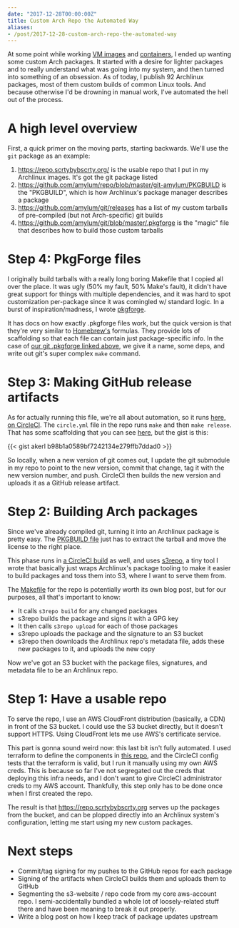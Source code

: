 ```yaml
---
date: "2017-12-28T00:00:00Z"
title: Custom Arch Repo the Automated Way
aliases:
- /post/2017-12-28-custom-arch-repo-the-automated-way
---
```


At some point while working [VM images](/2014/12/17/dock0-round-2/) and [containers](/2014/12/20/building-software-with-containers/), I ended up wanting some custom Arch packages. It started with a desire for lighter packages and to really understand what was going into my system, and then turned into something of an obsession. As of today, I publish 92 Archlinux packages, most of them custom builds of common Linux tools. And because otherwise I'd be drowning in manual work, I've automated the hell out of the process.

<!--more-->

A high level overview
===========

First, a quick primer on the moving parts, starting backwards. We'll use the `git` package as an example:

1. <https://repo.scrtybybscrty.org/> is the usable repo that I put in my Archlinux images. It's got the git package listed
2. <https://github.com/amylum/repo/blob/master/git-amylum/PKGBUILD> is the "PKGBUILD", which is how Archlinux's package manager describes a package
3. <https://github.com/amylum/git/releases> has a list of my custom tarballs of pre-compiled (but not Arch-specific) git builds
4. <https://github.com/amylum/git/blob/master/.pkgforge> is the "magic" file that describes how to build those custom tarballs

Step 4: PkgForge files
==========

I originally build tarballs with a really long boring Makefile that I copied all over the place. It was ugly (50% my fault, 50% Make's fault), it didn't have great support for things with multiple dependencies, and it was hard to spot customization per-package since it was comingled w/ standard logic. In a burst of inspiration/madness, I wrote [pkgforge](https://github.com/akerl/pkgforge).

It has docs on how exactly .pkgforge files work, but the quick version is that they're very similar to [Homebrew's](https://github.com/homebrew/brew) formulas. They provide lots of scaffolding so that each file can contain just package-specific info. In the case of [our git .pkgforge linked above](https://github.com/amylum/git/blob/master/.pkgforge), we give it a name, some deps, and write out git's super complex `make` command.

Step 3: Making GitHub release artifacts
===========

As for actually running this file, we're all about automation, so it runs [here, on CircleCI](https://circleci.com/gh/amylum/git). The `circle.yml` file in the repo runs `make` and then `make release`. That has some scaffolding that you can see [here](https://github.com/amylum/pkgforge-helper/blob/master/Makefile), but the gist is this:

{{< gist akerl b98b1a0589bf7242134e279ffb7ddad0 >}}

So locally, when a new version of git comes out, I update the git submodule in my repo to point to the new version, commit that change, tag it with the new version number, and push. CircleCI then builds the new version and uploads it as a GitHub release artifact.

Step 2: Building Arch packages
===========

Since we've already compiled git, turning it into an Archlinux package is pretty easy. The [PKGBUILD file](https://github.com/amylum/repo/blob/master/git-amylum/PKGBUILD) just has to extract the tarball and move the license to the right place.

This phase runs in [a CircleCI build](https://circleci.com/gh/amylum/repo) as well, and uses [s3repo](https://github.com/amylum/s3repo), a tiny tool I wrote that basically just wraps Archlinux's package tooling to make it easier to build packages and toss them into S3, where I want to serve them from.

The [Makefile](https://github.com/amylum/repo/blob/master/Makefile) for the repo is potentially worth its own blog post, but for our purposes, all that's important to know:

* It calls `s3repo build` for any changed packages
* s3repo builds the package and signs it with a GPG key
* It then calls `s3repo upload` for each of those packages
* s3repo uploads the package and the signature to an S3 bucket
* s3repo then downloads the Archlinux repo's metadata file, adds these new packages to it, and uploads the new copy

Now we've got an S3 bucket with the package files, signatures, and metadata file to be an Archlinux repo.

Step 1: Have a usable repo
===========

To serve the repo, I use an AWS CloudFront distribution (basically, a CDN) in front of the S3 bucket. I could use the S3 bucket directly, but it doesn't support HTTPS. Using CloudFront lets me use AWS's certificate service.

This part is gonna sound weird now: this last bit isn't fully automated. I used terraform to define the components in [this repo](https://github.com/akerl/aws-account/blob/master/amylum/repo/main.tf), and the CircleCI config tests that the terraform is valid, but I run it manually using my own AWS creds. This is because so far I've not segregated out the creds that deploying this infra needs, and I don't want to give CircleCI administrator creds to my AWS account. Thankfully, this step only has to be done once when I first created the repo.

The result is that <https://repo.scrtybybscrty.org> serves up the packages from the bucket, and can be plopped directly into an Archlinux system's configuration, letting me start using my new custom packages.

Next steps
==========

* Commit/tag signing for my pushes to the GitHub repos for each package
* Signing of the artifacts when CircleCI builds them and uploads them to GitHub
* Segmenting the s3-website / repo code from my core aws-account repo. I semi-accidentally bundled a whole lot of loosely-related stuff there and have been meaning to break it out properly.
* Write a blog post on how I keep track of package updates upstream


